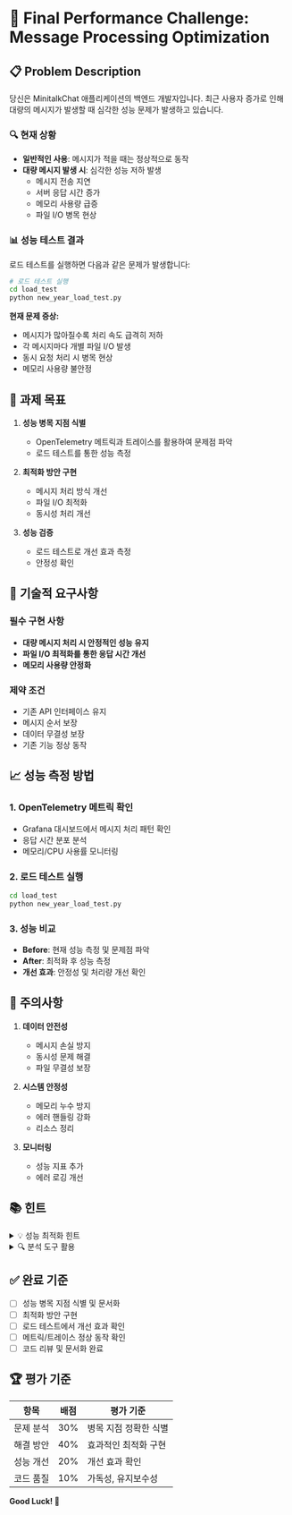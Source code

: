 # 🚀 Final Performance Challenge: Message Processing Optimization

## 📋 Problem Description

당신은 MinitalkChat 애플리케이션의 백엔드 개발자입니다. 최근 사용자 증가로 인해 대량의 메시지가 발생할 때 심각한 성능 문제가 발생하고 있습니다.

### 🔍 현재 상황

- **일반적인 사용**: 메시지가 적을 때는 정상적으로 동작
- **대량 메시지 발생 시**: 심각한 성능 저하 발생
  - 메시지 전송 지연
  - 서버 응답 시간 증가
  - 메모리 사용량 급증
  - 파일 I/O 병목 현상

### 📊 성능 테스트 결과

로드 테스트를 실행하면 다음과 같은 문제가 발생합니다:

```bash
# 로드 테스트 실행
cd load_test
python new_year_load_test.py
```

**현재 문제 증상:**
- 메시지가 많아질수록 처리 속도 급격히 저하
- 각 메시지마다 개별 파일 I/O 발생
- 동시 요청 처리 시 병목 현상
- 메모리 사용량 불안정

## 🎯 과제 목표

1. **성능 병목 지점 식별**
   - OpenTelemetry 메트릭과 트레이스를 활용하여 문제점 파악
   - 로드 테스트를 통한 성능 측정

2. **최적화 방안 구현**
   - 메시지 처리 방식 개선
   - 파일 I/O 최적화
   - 동시성 처리 개선

3. **성능 검증**
   - 로드 테스트로 개선 효과 측정
   - 안정성 확인

## 🔧 기술적 요구사항

### 필수 구현 사항
- **대량 메시지 처리 시 안정적인 성능 유지**
- **파일 I/O 최적화를 통한 응답 시간 개선**
- **메모리 사용량 안정화**

### 제약 조건
- 기존 API 인터페이스 유지
- 메시지 순서 보장
- 데이터 무결성 보장
- 기존 기능 정상 동작

## 📈 성능 측정 방법

### 1. OpenTelemetry 메트릭 확인
- Grafana 대시보드에서 메시지 처리 패턴 확인
- 응답 시간 분포 분석
- 메모리/CPU 사용률 모니터링

### 2. 로드 테스트 실행
```bash
cd load_test
python new_year_load_test.py
```

### 3. 성능 비교
- **Before**: 현재 성능 측정 및 문제점 파악
- **After**: 최적화 후 성능 측정
- **개선 효과**: 안정성 및 처리량 개선 확인

## 🚨 주의사항

1. **데이터 안전성**
   - 메시지 손실 방지
   - 동시성 문제 해결
   - 파일 무결성 보장

2. **시스템 안정성**
   - 메모리 누수 방지
   - 에러 핸들링 강화
   - 리소스 정리

3. **모니터링**
   - 성능 지표 추가
   - 에러 로깅 개선

## 📚 힌트

<details>
<summary>💡 성능 최적화 힌트</summary>

- 현재 코드에서 메시지를 어떻게 처리하고 있는지 확인
- 개별 처리 vs 배치 처리의 차이점 고려
- 파일 I/O 횟수를 줄일 수 있는 방법 생각
- 메모리 버퍼링 활용 방안

</details>

<details>
<summary>🔍 분석 도구 활용</summary>

- OpenTelemetry 트레이스로 병목 지점 찾기
- 로드 테스트로 현재 한계점 측정
- 코드 분석을 통한 비효율적인 부분 파악

</details>

## ✅ 완료 기준

- [ ] 성능 병목 지점 식별 및 문서화
- [ ] 최적화 방안 구현
- [ ] 로드 테스트에서 개선 효과 확인
- [ ] 메트릭/트레이스 정상 동작 확인
- [ ] 코드 리뷰 및 문서화 완료

## 🏆 평가 기준

| 항목 | 배점 | 평가 기준 |
|------|------|-----------|
| 문제 분석 | 30% | 병목 지점 정확한 식별 |
| 해결 방안 | 40% | 효과적인 최적화 구현 |
| 성능 개선 | 20% | 개선 효과 확인 |
| 코드 품질 | 10% | 가독성, 유지보수성 |

**Good Luck! 🚀** 
